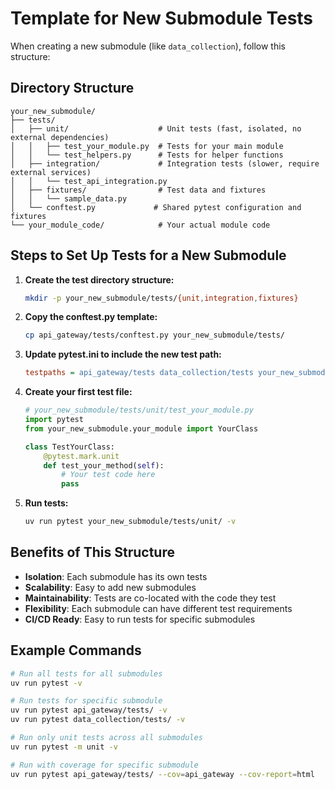 # Template for New Submodule Tests

When creating a new submodule (like `data_collection`), follow this structure:

## Directory Structure

```
your_new_submodule/
├── tests/
│   ├── unit/                    # Unit tests (fast, isolated, no external dependencies)
│   │   ├── test_your_module.py  # Tests for your main module
│   │   └── test_helpers.py      # Tests for helper functions
│   ├── integration/             # Integration tests (slower, require external services)
│   │   └── test_api_integration.py
│   ├── fixtures/                # Test data and fixtures
│   │   └── sample_data.py
│   └── conftest.py             # Shared pytest configuration and fixtures
└── your_module_code/            # Your actual module code
```

## Steps to Set Up Tests for a New Submodule

1. **Create the test directory structure:**
   ```bash
   mkdir -p your_new_submodule/tests/{unit,integration,fixtures}
   ```

2. **Copy the conftest.py template:**
   ```bash
   cp api_gateway/tests/conftest.py your_new_submodule/tests/
   ```

3. **Update pytest.ini to include the new test path:**
   ```ini
   testpaths = api_gateway/tests data_collection/tests your_new_submodule/tests
   ```

4. **Create your first test file:**
   ```python
   # your_new_submodule/tests/unit/test_your_module.py
   import pytest
   from your_new_submodule.your_module import YourClass
   
   class TestYourClass:
       @pytest.mark.unit
       def test_your_method(self):
           # Your test code here
           pass
   ```

5. **Run tests:**
   ```bash
   uv run pytest your_new_submodule/tests/unit/ -v
   ```

## Benefits of This Structure

- **Isolation**: Each submodule has its own tests
- **Scalability**: Easy to add new submodules
- **Maintainability**: Tests are co-located with the code they test
- **Flexibility**: Each submodule can have different test requirements
- **CI/CD Ready**: Easy to run tests for specific submodules

## Example Commands

```bash
# Run all tests for all submodules
uv run pytest -v

# Run tests for specific submodule
uv run pytest api_gateway/tests/ -v
uv run pytest data_collection/tests/ -v

# Run only unit tests across all submodules
uv run pytest -m unit -v

# Run with coverage for specific submodule
uv run pytest api_gateway/tests/ --cov=api_gateway --cov-report=html
```
